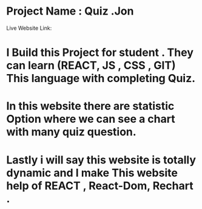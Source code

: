# Project Name : Quiz .Jon

Live Website Link:

# I Build this Project for student . They can learn (REACT, JS , CSS , GIT) This language with completing Quiz.

# In this website there are statistic Option where we can see a chart with many quiz question.

# Lastly i will say this website is totally dynamic and I make This website help of REACT , React-Dom, Rechart .
